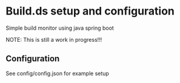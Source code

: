 # Build.ds setup and configuration

Simple build monitor using java spring boot

NOTE: This is still a work in progress!!!


## Configuration
See config/config.json for example setup